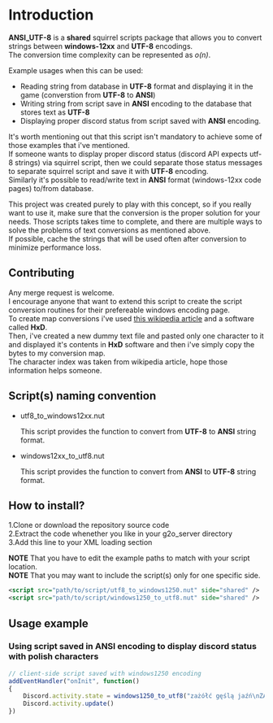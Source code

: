 # Introduction

**ANSI_UTF-8** is a **shared** squirrel scripts package that allows you to convert strings between **windows-12xx** and **UTF-8** encodings.  
The conversion time complexity can be represented as *o(n)*.

Example usages when this can be used:
- Reading string from database in **UTF-8** format and displaying it in the game (converstion from **UTF-8** to **ANSI**)
- Writing string from script save in **ANSI** encoding to the database that stores text as **UTF-8**
- Displaying proper discord status from script saved with **ANSI** encoding.

It's worth mentioning out that this script isn't mandatory to achieve some of those examples that i've mentioned.  
If someone wants to display proper discord status (discord API expects utf-8 strings) via squirrel script, then we could separate those status messages to separate squirrel script and save it with **UTF-8** encoding.  
Similarly it's possible to read/write text in **ANSI** format (windows-12xx code pages) to/from database.

This project was created purely to play with this concept, so if you really want to use it, make sure that the conversion is the proper solution for your needs. Those scripts takes time to complete, and there are multiple ways to solve the problems of text conversions as mentioned above.  
If possible, cache the strings that will be used often after conversion to minimize performance loss.

## Contributing

Any merge request is welcome.  
I encourage anyone that want to extend this script to create the script conversion routines for their prefereable windows encoding page.  
To create map conversions i've used [this wikipedia article](https://en.wikipedia.org/wiki/Windows-1250) and a software called **HxD**.  
Then, i've created a new dummy text file and pasted only one character to it and displayed it's contents in **HxD** software and then i've simply copy the bytes to my conversion map.  
The character index was taken from wikipedia article, hope those information helps someone.

## Script(s) naming convention

- utf8_to_windows12xx.nut
    
    This script provides the function to convert from **UTF-8** to **ANSI** string format.

- windows12xx_to_utf8.nut

    This script provides the function to convert from **ANSI** to **UTF-8** string format.


## How to install?

1.Clone or download the repository source code  
2.Extract the code whenether you like in your g2o_server directory  
3.Add this line to your XML loading section  

**NOTE** That you have to edit the example paths to match with your script location.  
**NOTE** That you may want to include the script(s) only for one specific side.

```xml
<script src="path/to/script/utf8_to_windows1250.nut" side="shared" />
<script src="path/to/script/windows1250_to_utf8.nut" side="shared" />
```

## Usage example

### Using script saved in ANSI encoding to display discord status with polish characters

```js
// client-side script saved with windows1250 encoding
addEventHandler("onInit", function()
{
    Discord.activity.state = windows1250_to_utf8("zażółć gęślą jaźń\nZAŻÓŁĆ GĘŚLĄ JAŹŃ")
    Discord.activity.update()
})
```
